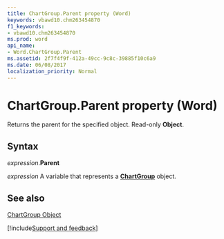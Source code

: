 ```yaml
---
title: ChartGroup.Parent property (Word)
keywords: vbawd10.chm263454870
f1_keywords:
- vbawd10.chm263454870
ms.prod: word
api_name:
- Word.ChartGroup.Parent
ms.assetid: 2f7f4f9f-412a-49cc-9c8c-39885f10c6a9
ms.date: 06/08/2017
localization_priority: Normal
---
```



# ChartGroup.Parent property (Word)

Returns the parent for the specified object. Read-only  **Object**.


## Syntax

_expression_.**Parent**

_expression_ A variable that represents a **[ChartGroup](Word.ChartGroup.md)** object.


## See also


[ChartGroup Object](Word.ChartGroup.md)

[!include[Support and feedback](~/includes/feedback-boilerplate.md)]